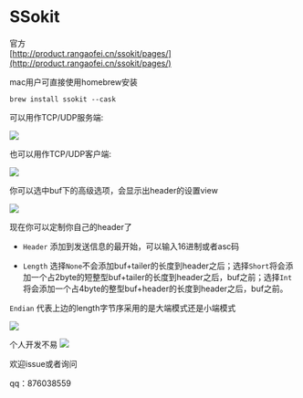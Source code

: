 
# SSokit

官方<br>
[http://product.rangaofei.cn/ssokit/pages/](http://product.rangaofei.cn/ssokit/pages/)

mac用户可直接使用homebrew安装
```
brew install ssokit --cask
```

可以用作TCP/UDP服务端:

![](https://github.com/rangaofei/SSokit-qmake/blob/master/img/1_en.png)

也可以用作TCP/UDP客户端:

![](https://github.com/rangaofei/SSokit-qmake/blob/master/img/2_en.png)

你可以选中buf下的高级选项，会显示出header的设置view

![](https://github.com/rangaofei/SSokit-qmake/blob/master/img/3_en.png)

现在你可以定制你自己的header了

- `Header` 添加到发送信息的最开始，可以输入16进制或者asc码

- `Length` 选择`None`不会添加buf+tailer的长度到header之后；选择`Short`将会添加一个占2byte的短整型buf+tailer的长度到header之后，buf之前；选择`Int`将会添加一个占4byte的整型buf+header的长度到header之后，buf之前。

`Endian` 代表上边的length字节序采用的是大端模式还是小端模式

![](https://github.com/rangaofei/SSokit-qmake/blob/master/img/4_en.png)

个人开发不易
![](http://ssokit.rangaofei.cn/wechat_charge_qr.jpg)

欢迎issue或者询问

qq：876038559


